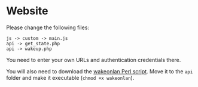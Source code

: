 # Website

Please change the following files:

```
js -> custom -> main.js
api -> get_state.php
api -> wakeup.php
```

You need to enter your own URLs and authentication credentials there.

You will also need to download the [wakeonlan Perl script](https://github.com/jpoliv/wakeonlan/blob/master/wakeonlan).
Move it to the `api` folder and make it executable (`chmod +x wakeonlan`).
